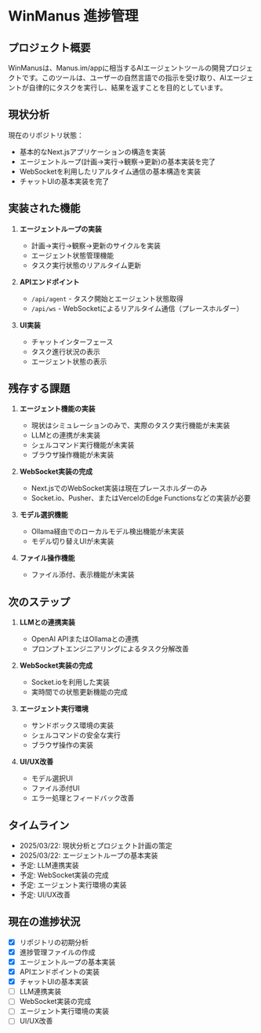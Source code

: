 # WinManus 進捗管理

## プロジェクト概要
WinManusは、Manus.im/appに相当するAIエージェントツールの開発プロジェクトです。このツールは、ユーザーの自然言語での指示を受け取り、AIエージェントが自律的にタスクを実行し、結果を返すことを目的としています。

## 現状分析
現在のリポジトリ状態：
- 基本的なNext.jsアプリケーションの構造を実装
- エージェントループ(計画→実行→観察→更新)の基本実装を完了
- WebSocketを利用したリアルタイム通信の基本構造を実装
- チャットUIの基本実装を完了

## 実装された機能
1. **エージェントループの実装**
   - 計画→実行→観察→更新のサイクルを実装
   - エージェント状態管理機能
   - タスク実行状態のリアルタイム更新

2. **APIエンドポイント**
   - `/api/agent` - タスク開始とエージェント状態取得
   - `/api/ws` - WebSocketによるリアルタイム通信（プレースホルダー）

3. **UI実装**
   - チャットインターフェース
   - タスク進行状況の表示
   - エージェント状態の表示

## 残存する課題
1. **エージェント機能の実装**
   - 現状はシミュレーションのみで、実際のタスク実行機能が未実装
   - LLMとの連携が未実装
   - シェルコマンド実行機能が未実装
   - ブラウザ操作機能が未実装

2. **WebSocket実装の完成**
   - Next.jsでのWebSocket実装は現在プレースホルダーのみ
   - Socket.io、Pusher、またはVercelのEdge Functionsなどの実装が必要

3. **モデル選択機能**
   - Ollama経由でのローカルモデル検出機能が未実装
   - モデル切り替えUIが未実装

4. **ファイル操作機能**
   - ファイル添付、表示機能が未実装

## 次のステップ
1. **LLMとの連携実装**
   - OpenAI APIまたはOllamaとの連携
   - プロンプトエンジニアリングによるタスク分解改善

2. **WebSocket実装の完成**
   - Socket.ioを利用した実装
   - 実時間での状態更新機能の完成

3. **エージェント実行環境**
   - サンドボックス環境の実装
   - シェルコマンドの安全な実行
   - ブラウザ操作の実装

4. **UI/UX改善**
   - モデル選択UI
   - ファイル添付UI
   - エラー処理とフィードバック改善

## タイムライン
- 2025/03/22: 現状分析とプロジェクト計画の策定
- 2025/03/22: エージェントループの基本実装
- 予定: LLM連携実装
- 予定: WebSocket実装の完成
- 予定: エージェント実行環境の実装
- 予定: UI/UX改善

## 現在の進捗状況
- [x] リポジトリの初期分析
- [x] 進捗管理ファイルの作成
- [x] エージェントループの基本実装
- [x] APIエンドポイントの実装
- [x] チャットUIの基本実装
- [ ] LLM連携実装
- [ ] WebSocket実装の完成
- [ ] エージェント実行環境の実装
- [ ] UI/UX改善

